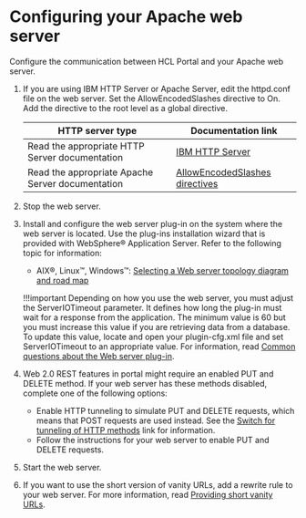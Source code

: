 # Configuring your Apache web server

Configure the communication between HCL Portal and your Apache web server.

1.  If you are using IBM HTTP Server or Apache Server, edit the httpd.conf file on the web server. Set the AllowEncodedSlashes directive to On. Add the directive to the root level as a global directive.

    |HTTP server type|Documentation link|
    |----------------|------------------|
    |Read the appropriate HTTP Server documentation|[IBM HTTP Server](https://www.ibm.com/docs/en/ibm-http-server/9.0.5)|
    |Read the appropriate Apache Server documentation|[AllowEncodedSlashes directives](http://httpd.apache.org/docs/2.0/mod/core.html#allowencodedslashes)|

2.  Stop the web server.

3.  Install and configure the web server plug-in on the system where the web server is located. Use the plug-ins installation wizard that is provided with WebSphere® Application Server. Refer to the following topic for information:

    -   AIX®, Linux™, Windows™: [Selecting a Web server topology diagram and road map](https://www.ibm.com/docs/en/was-nd/9.0.5?topic=installation-selecting-web-server-topology-diagram-roadmap)
    
    !!!important
        Depending on how you use the web server, you must adjust the ServerIOTimeout parameter. It defines how long the plug-in must wait for a response from the application. The minimum value is 60 but you must increase this value if you are retrieving data from a database. To update this value, locate and open your plugin-cfg.xml file and set ServerIOTimeout to an appropriate value. For information, read [Common questions about the Web server plug-in](https://support.hcltechsw.com/csm).

4.  Web 2.0 REST features in portal might require an enabled PUT and DELETE method. If your web server has these methods disabled, complete one of the following options:

    -   Enable HTTP tunneling to simulate PUT and DELETE requests, which means that POST requests are used instead. See the [Switch for tunneling of HTTP methods](https://pages.git.cwp.pnp-hcl.com/CWPdoc/dx-mkdocs/in-progress/extend_dx/apis/puma_spi/remote_rest_service_for_puma/remote_puma_rest_svc_implementation/uprof_rest_wp_tnlhttp) link for information.
    -   Follow the instructions for your web server to enable PUT and DELETE requests.
    
5.  Start the web server.

6.  If you want to use the short version of vanity URLs, add a rewrite rule to your web server. For more information, read [Providing short vanity URLs](https://pages.git.cwp.pnp-hcl.com/CWPdoc/dx-mkdocs/in-progress/manage_content/wcm_delivery/vanity_url/adm_vanity_url/van_url_short).



